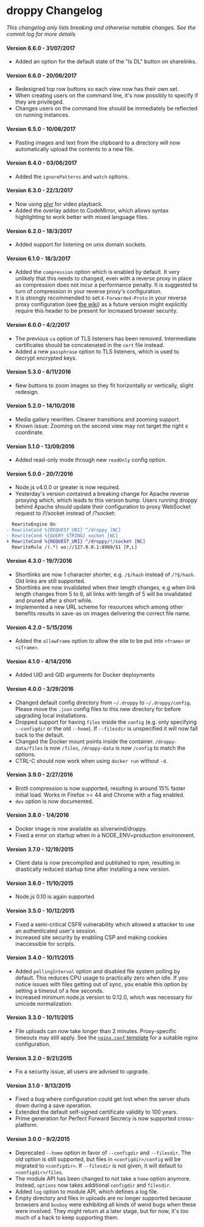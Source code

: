 # droppy Changelog
*This changelog only lists breaking and otherwise notable changes. See the commit log for more details*

#### Version 6.6.0 - 31/07/2017

- Added an option for the default state of the "Is DL" button on sharelinks.

#### Version 6.6.0 - 20/06/2017

- Redesigned top row buttons so each view now has their own set.
- When creating users on the command line, it's now possibly to specify if they are privileged.
- Changes users on the command line should be immediately be reflected on running instances.

#### Version 6.5.0 - 10/06/2017

- Pasting images and text from the clipboard to a directory will now automatically upload the contents to a new file.

#### Version 6.4.0 - 03/06/2017

- Added the `ignorePatterns` and `watch` options.

#### Version 6.3.0 - 22/3/2017

- Now using [plyr](https://github.com/Selz/plyr) for video playback.
- Added the overlay addon to CodeMirror, which allows syntax highlighting to work better with mixed language files.

#### Version 6.2.0 - 18/3/2017

- Added support for listening on unix domain sockets.

#### Version 6.1.0 - 18/3/2017

- Added the `compression` option which is enabled by default. It very unlikely that this needs to changed, even with a reverse proxy in place as compression does not incur a performance penalty. It is suggested to turn of compression in your reverse proxy's configuration.
- It is strongly recommended to set `X-Forwarded-Proto` in your reverse proxy configuration (see [the wiki](https://github.com/silverwind/droppy/wiki)) as a future version might explicitly require this header to be present for increased browser security.

#### Version 6.0.0 - 4/2/2017

- The previous `ca` option of TLS listeners has been removed. Intermediate certificates should be concatenated in the `cert` file instead.
- Added a new `passphrase` option to TLS listeners, which is used to decrypt encrypted keys.

#### Version 5.3.0 - 6/11/2016

- New buttons to zoom images so they fit horizontally or vertically, slight redesign.

#### Version 5.2.0 - 14/10/2016

- Media gallery rewritten. Cleaner transitions and zooming support.
- Known issue: Zooming on the second view may not target the right x coordinate.

#### Version 5.1.0 - 13/09/2016

- Added read-only mode through new `readOnly` config option.

#### Version 5.0.0 - 20/7/2016

- Node.js v4.0.0 or greater is now required.
- Yesterday's version contained a breaking change for Apache reverse proxying which, which leads to this version bump. Users running droppy behind Apache should update their configuration to proxy WebSocket request to /!/socket instead of /?socket:

````diff
  RewriteEngine On
- RewriteCond %{REQUEST_URI} ^/droppy [NC]
- RewriteCond %{QUERY_STRING} socket [NC]
+ RewriteCond %{REQUEST_URI} ^/droppy/!/socket [NC]
  RewriteRule /(.*) ws://127.0.0.1:8989/$1 [P,L]
````

#### Version 4.3.0 - 19/7/2016

- Shortlinks are now 1 character shorter, e.g. `/$/hash` instead of `/?$/hash`. Old links are still supported.
- Shortlinks are now invalidated when their length changes, e.g when link length changes from 5 to 6, all links with length of 5 will be invalidated and pruned after a short while.
- Implemented a new URL scheme for resources which among other benefits results in save-as on images delivering the correct file name.

#### Version 4.2.0 - 5/15/2016

- Added the `allowFrame` option to allow the site to be put into `<frame>` or `<iframe>`.

#### Version 4.1.0 - 4/14/2016

- Added UID and GID arguments for Docker deployments

#### Version 4.0.0 - 3/29/2016

- Changed default config directory from `~/.droppy` to `~/.droppy/config`. Please move the `.json` config files to this new directory for before upgrading local installations.
- Dropped support for having `files` inside the `config` (e.g. only specifying `--configdir` or the old `--home`). If `--filesdir` is unspecified it will now fall back to the default.
- Changed the Docker mount points inside the container. `/droppy-data/files` is now `/files`, `/droppy-data` is now `/config` to match the options.
- CTRL-C should now work when using `docker run` without `-d`.

#### Version 3.9.0 - 2/27/2016

- Brotli compression is now supported, resulting in around 15% faster initial load. Works in Firefox >= 44 and Chrome with a flag enabled.
- `dev` option is now documented.

#### Version 3.8.0 - 1/4/2016

- Docker image is now available as silverwind/droppy.
- Fixed a error on startup when in a NODE_ENV=production environment.

#### Version 3.7.0 - 12/19/2015

- Client data is now precompiled and published to npm, resulting in drastically reduced startup time after installing a new version.

#### Version 3.6.0 - 11/10/2015

- Node.js 0.10 is again supported

#### Version 3.5.0 - 10/12/2015

- Fixed a semi-critical CSFR vulnerability which allowed a attacker to use an authenticated user's session.
- Increased site security by enabling CSP and making cookies inaccessible for scripts.

#### Version 3.4.0 - 10/11/2015

- Added `pollingInterval` option and disabled file system polling by default. This reduces CPU usage to practically zero when idle. If you notice issues with files getting out of sync, you enable this option by setting a timeout of a few seconds.
- Increased minimum node.js version to 0.12.0, which was necessary for unicode normalization.

#### Version 3.3.0 - 10/11/2015

- File uploads can now take longer than 2 minutes. Proxy-specific timeouts may still apply. See the [`nginx.conf` template](https://github.com/silverwind/droppy/wiki/Nginx-reverse-proxy) for a suitable nginx configuration.

#### Version 3.2.0 - 9/21/2015

- Fix a security issue, all users are advised to upgrade.

#### Version 3.1.0 - 9/13/2015

- Fixed a bug where configuration could get lost when the server shuts down during a save operation.
- Extended the default self-signed certificate validity to 100 years.
- Prime generation for Perfect Forward Secrecy is now supported cross-platform.

#### Version 3.0.0 - 9/2/2015

- Deprecated `--home` option in favor of `--configdir` and `--filesdir`. The old option is still supported, but files in `<configdir>/config` will be migrated to `<configdir>`. If `--filesdir` is not given, it will default to `<configdir>/files`.
- The module API has been changed to not take a `home` option anymore. Instead, `options` now takes additional `configdir` and `filesdir`.
- Added `log` option to module API, which defines a log file.
- Empty directory and files in uploads are no longer supported because browsers and `busboy` were exhibiting all kinds of weird bugs when these were involved. They might return at a later stage, but for now, it's too much of a hack to keep supporting them.
